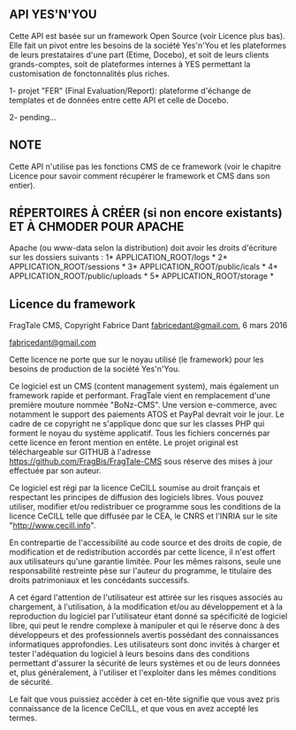 API YES'N'YOU
-------------

Cette API est basée sur un framework Open Source (voir Licence plus bas).
Elle fait un pivot entre les besoins de la société Yes'n'You et les plateformes
de leurs prestataires d'une part (Etime, Docebo), et soit de leurs clients grands-comptes,
soit de plateformes internes à YES permettant la customisation de fonctonnalités plus riches.

1- projet "FER" (Final Evaluation/Report): plateforme d'échange de templates et de données
entre cette API et celle de Docebo.

2- pending...


NOTE
----

Cette API n'utilise pas les fonctions CMS de ce framework (voir le chapitre Licence
pour savoir comment récupérer le framework et CMS dans son entier).


RÉPERTOIRES À CRÉER (si non encore existants) ET À CHMODER POUR APACHE
----------------------------------------------------------------------

Apache (ou www-data selon la distribution) doit avoir les droits d'écriture sur les dossiers suivants :
1* APPLICATION_ROOT/logs *
2* APPLICATION_ROOT/sessions *
3* APPLICATION_ROOT/public/icals *
4* APPLICATION_ROOT/public/uploads *
5* APPLICATION_ROOT/storage *



Licence du framework
--------------------

FragTale CMS, Copyright Fabrice Dant <fabricedant@gmail.com>, 6 mars 2016

fabricedant@gmail.com

Cette licence ne porte que sur le noyau utilisé (le framework) pour les besoins
de production de la société Yes'n'You.

Ce logiciel est un CMS (content management system), mais également
un framework rapide et performant. FragTale vient en remplacement d'une première
mouture nommée "BoNz-CMS".
Une version e-commerce, avec notamment le support des paiements ATOS et PayPal
devrait voir le jour.
Le cadre de ce copyright ne s'applique donc que sur les classes PHP
qui forment le noyau du système applicatif.
Tous les fichiers concernés par cette licence en feront mention en entête.
Le projet original est téléchargeable sur GITHUB à l'adresse
https://github.com/FragBis/FragTale-CMS
sous réserve des mises à jour effectuée par son auteur.

Ce logiciel est régi par la licence CeCILL soumise au droit français et
respectant les principes de diffusion des logiciels libres. Vous pouvez
utiliser, modifier et/ou redistribuer ce programme sous les conditions
de la licence CeCILL telle que diffusée par le CEA, le CNRS et l'INRIA 
sur le site "http://www.cecill.info".

En contrepartie de l'accessibilité au code source et des droits de copie,
de modification et de redistribution accordés par cette licence, il n'est
offert aux utilisateurs qu'une garantie limitée.  Pour les mêmes raisons,
seule une responsabilité restreinte pèse sur l'auteur du programme,  le
titulaire des droits patrimoniaux et les concédants successifs.

A cet égard  l'attention de l'utilisateur est attirée sur les risques
associés au chargement,  à l'utilisation,  à la modification et/ou au
développement et à la reproduction du logiciel par l'utilisateur étant 
donné sa spécificité de logiciel libre, qui peut le rendre complexe à 
manipuler et qui le réserve donc à des développeurs et des professionnels
avertis possédant  des  connaissances  informatiques approfondies.  Les
utilisateurs sont donc invités à charger  et  tester  l'adéquation  du
logiciel à leurs besoins dans des conditions permettant d'assurer la
sécurité de leurs systèmes et ou de leurs données et, plus généralement, 
à l'utiliser et l'exploiter dans les mêmes conditions de sécurité. 

Le fait que vous puissiez accéder à cet en-tête signifie que vous avez 
pris connaissance de la licence CeCILL, et que vous en avez accepté les
termes.

